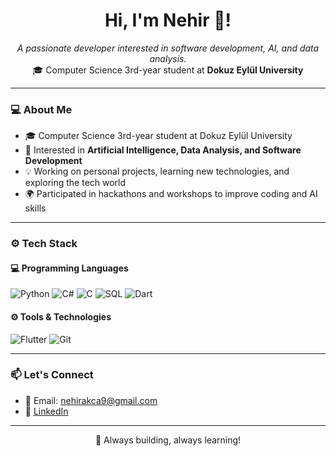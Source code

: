 <h1 align="center"> Hi, I'm Nehir 👋! </h1>
<p align="center">
  <i>A passionate developer interested in software development, AI, and data analysis.</i><br/>
  🎓 Computer Science 3rd-year student at <b>Dokuz Eylül University</b>
</p>

---

### 💻 About Me

- 🎓 Computer Science 3rd-year student at Dokuz Eylül University  
- 🤖 Interested in **Artificial Intelligence, Data Analysis, and Software Development**  
- 💡 Working on personal projects, learning new technologies, and exploring the tech world  
- 🌍 Participated in hackathons and workshops to improve coding and AI skills 

---

### ⚙️ Tech Stack

#### 💻 Programming Languages
![Python](https://img.shields.io/badge/Python-3776AB?style=flat&logo=python&logoColor=white)
![C#](https://img.shields.io/badge/C%23-239120?style=flat&logo=c-sharp&logoColor=white)
![C](https://img.shields.io/badge/C-00599C?style=flat&logo=c&logoColor=white)
![SQL](https://img.shields.io/badge/SQL-4479A1?style=flat&logo=postgresql&logoColor=white)
![Dart](https://img.shields.io/badge/Dart-0175C2?style=flat&logo=dart&logoColor=white)

#### ⚙️ Tools & Technologies
![Flutter](https://img.shields.io/badge/Flutter-02569B?style=flat&logo=flutter&logoColor=white)
![Git](https://img.shields.io/badge/Git-F05032?style=flat&logo=git&logoColor=white)

---

### 📫 Let's Connect

- 📩 Email: [nehirakca9@gmail.com](mailto:nehirakca9@gmail.com)  
- 💼 [LinkedIn](https://www.linkedin.com/in/nehir-akca)  

---

<p align="center">🚀 Always building, always learning!</p>
